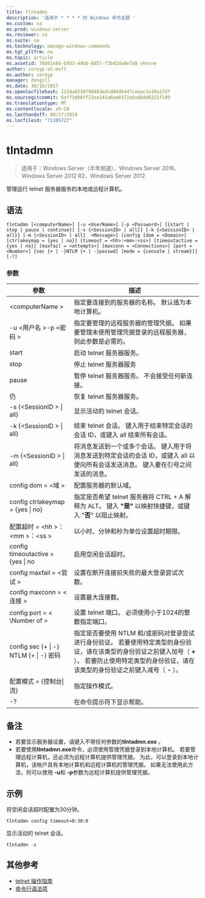 ```yaml
---
title: tlntadmn
description: '适用于 * * * * 的 Windows 命令主题 '
ms.custom: na
ms.prod: windows-server
ms.reviewer: na
ms.suite: na
ms.technology: manage-windows-commands
ms.tgt_pltfrm: na
ms.topic: article
ms.assetid: 78b61e8d-b953-44bb-8d57-f3b42da9e7a8 vhorne
author: coreyp-at-msft
ms.author: coreyp
manager: dongill
ms.date: 10/16/2017
ms.openlocfilehash: 1218a0238f90403edcd04db447ceeac1e10a1fdf
ms.sourcegitcommit: 6aff3d88ff22ea141a6ea6572a5ad8dd6321f199
ms.translationtype: MT
ms.contentlocale: zh-CN
ms.lasthandoff: 09/27/2019
ms.locfileid: "71385727"
---
```

# <a name="tlntadmn"></a>tlntadmn

>适用于：Windows Server（半年频道）、Windows Server 2016、Windows Server 2012 R2、Windows Server 2012

管理运行 telnet 服务器服务的本地或远程计算机。   
## <a name="syntax"></a>语法  
```  
tlntadmn [<computerName>] [-u <UserName>] [-p <Password>] [{start | stop | pause | continue}] [-s {<SessionID> | all}] [-k {<SessionID> | all}] [-m {<SessionID> | all}  <Message>] [config [dom = <Domain>] [ctrlakeymap = {yes | no}] [timeout = <hh>:<mm>:<ss>] [timeoutactive = {yes | no}] [maxfail = <attempts>] [maxconn = <Connections>] [port = <Number>] [sec {+ | -}NTLM {+ | -}passwd] [mode = {console | stream}]] [-?]  
```  
### <a name="parameters"></a>参数  

|                   参数                    |                                                                                                                                                       描述                                                                                                                                                        |
|------------------------------------------------|--------------------------------------------------------------------------------------------------------------------------------------------------------------------------------------------------------------------------------------------------------------------------------------------------------------------------|
|                \<computerName >                 |                                                                                                                    指定要连接到的服务器的名称。 默认值为本地计算机。                                                                                                                    |
|         -u \<用户名 >-p \<密码 >          |                                                指定要管理的远程服务器的管理凭据。 如果要管理未使用管理凭据登录的远程服务器，则此参数是必需的。                                                |
|                     start                      |                                                                                                                                            启动 telnet 服务器服务。                                                                                                                                             |
|                      stop                      |                                                                                                                                             停止 telnet 服务器服务                                                                                                                                              |
|                     pause                      |                                                                                                                          暂停 telnet 服务器服务。 不会接受任何新连接。                                                                                                                          |
|                    仍                    |                                                                                                                                            恢复 telnet 服务器服务。                                                                                                                                            |
|          -s {\<SessionID > &#124; all}          |                                                                                                                                             显示活动的 telnet 会话。                                                                                                                                             |
|          -k {\<SessionID > &#124; all}          |                                                                                                        结束 telnet 会话。 键入用于结束特定会话的会话 ID，或键入 all 结束所有会话。                                                                                                         |
|    -m {\<SessionID > &#124; all} <Message>     |                                                   将消息发送到一个或多个会话。 键入用于将消息发送到特定会话的会话 ID，或键入 all 以便向所有会话发送消息。 键入要在引号之间发送的消息。                                                   |
|             config dom = \<域 >             |                                                                                                                                      配置服务器的默认域。                                                                                                                                       |
|      config ctrlakeymap = {yes &#124; no}      |                                                                                     指定是否希望 telnet 服务器将 CTRL + A 解释为 ALT。 键入 **"是"** 以映射快捷键，或键入 "**否**" 以阻止映射。                                                                                     |
|       配置超时 = \<hh >：\<mm >：\<ss >       |                                                                                                                                 以小时、分钟和秒为单位设置超时期限。                                                                                                                                 |
|     config timeoutactive = {yes &#124; no      |                                                                                                                                            启用空闲会话超时。                                                                                                                                             |
|          config maxfail = \<尝试 >          |                                                                                                                          设置在断开连接前失败的最大登录尝试次数。                                                                                                                          |
|        config maxconn = \<连接 >         |                                                                                                                                         设置最大连接数。                                                                                                                                          |
|            config port = < \Number of >             |                                                                                                                    设置 telnet 端口。 必须使用小于1024的整数指定端口。                                                                                                                    |
| config sec {+ &#124; -} NTLM {+ &#124; -} 密码 | 指定是否要使用 NTLM 和/或密码对登录尝试进行身份验证。 若要使用特定类型的身份验证，请在该类型的身份验证之前键入加号（ **+** ）。 若要防止使用特定类型的身份验证，请在该类型的身份验证之前键入减号（ **-** ）。 |
|     配置模式 = {控制台&#124;流}      |                                                                                                                                             指定操作模式。                                                                                                                                             |
|                       -?                       |                                                                                                                                           在命令提示符下显示帮助。                                                                                                                                           |

## <a name="remarks"></a>备注  
-   若要显示服务器设置，请键入不带任何参数的**tlntadmn.exe** 。  
-   若要使用**tlntadmn.exe**命令，必须使用管理凭据登录到本地计算机。 若要管理远程计算机，还必须为远程计算机提供管理凭据。 为此，可以登录到本地计算机，该帐户具有本地计算机和远程计算机的管理凭据。 如果无法使用此方法，则可以使用 **-u**和 **-p**参数为远程计算机提供管理凭据。  

## <a name="BKMK_Examples"></a>示例  
将空闲会话超时配置为30分钟。  
```  
tlntadmn config timeout=0:30:0  
```  
显示活动的 telnet 会话。  
```  
tlntadmn -s  
```  

## <a name="additional-references"></a>其他参考  
-   [telnet 操作指南](https://technet.microsoft.com/library/cc753164(v=ws.10).aspx)  
-   [命令行语法项](command-line-syntax-key.md)  
